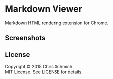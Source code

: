 # Markdown Viewer
Markdown HTML rendering extension for Chrome.

## Screenshots

## License

Copyright &copy; 2015 Chris Schmich <br>
MIT License. See [LICENSE](src/LICENSE) for details.
